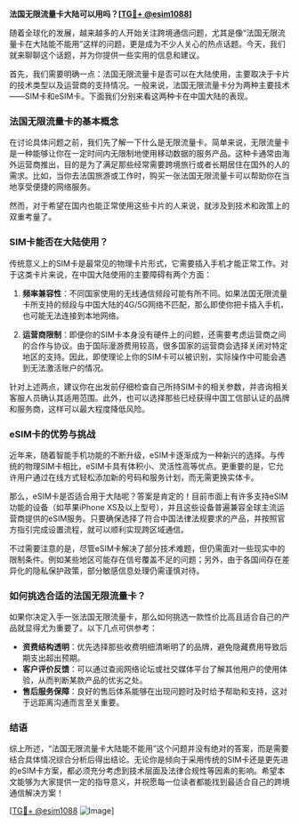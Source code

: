 **法国无限流量卡大陆可以用吗？[[TG💪+ @esim1088](https://t.me/s/esim1088)]**

随着全球化的发展，越来越多的人开始关注跨境通信问题，尤其是像“法国无限流量卡在大陆能不能用”这样的问题，更是成为不少人关心的热点话题。今天，我们就来聊聊这个话题，并为你提供一些实用的信息和建议。

首先，我们需要明确一点：法国无限流量卡是否可以在大陆使用，主要取决于卡片的技术类型以及运营商的支持情况。一般来说，法国无限流量卡分为两种主要技术——SIM卡和eSIM卡。下面我们分别来看这两种卡在中国大陆的表现。

### 法国无限流量卡的基本概念

在讨论具体问题之前，我们先了解一下什么是无限流量卡。简单来说，无限流量卡是一种能够让你在一定时间内无限制地使用移动数据的服务产品。这种卡通常由海外运营商推出，目的是为了满足那些经常需要跨境旅行或者长期居住在国外的人的需求。比如，当你去法国旅游或工作时，购买一张法国无限流量卡可以帮助你在当地享受便捷的网络服务。

然而，对于希望在国内也能正常使用这些卡片的人来说，就涉及到技术和政策上的双重考量了。

### SIM卡能否在大陆使用？

传统意义上的SIM卡是最常见的物理卡片形式，它需要插入手机才能正常工作。对于这类卡片来说，在中国大陆使用的主要障碍有两个方面：

1. **频率兼容性**：不同国家使用的无线通信频段可能有所不同。如果法国无限流量卡所支持的频段与中国大陆的4G/5G网络不匹配，那么即使你把卡插入手机，也可能无法连接到本地网络。
   
2. **运营商限制**：即便你的SIM卡本身没有硬件上的问题，还需要考虑运营商之间的合作与协议。由于国际漫游费用较高，很多国家的运营商会选择关闭对特定地区的支持。因此，即使理论上你的SIM卡可以被识别，实际操作中可能会遇到无法激活账户的情况。

针对上述两点，建议你在出发前仔细检查自己所持SIM卡的相关参数，并咨询相关客服人员确认其适用范围。此外，也可以选择那些已经获得中国工信部认证的品牌和服务商，这样可以最大程度降低风险。

### eSIM卡的优势与挑战

近年来，随着智能手机功能的不断升级，eSIM卡逐渐成为一种新兴的选择。与传统的物理SIM卡相比，eSIM卡具有体积小、灵活性高等优点。更重要的是，它允许用户通过在线方式轻松添加新的号码和服务计划，而无需更换实体卡。

那么，eSIM卡是否适合用于大陆呢？答案是肯定的！目前市面上有许多支持eSIM功能的设备（如苹果iPhone XS及以上型号），并且这些设备普遍兼容全球主流运营商提供的eSIM服务。只要确保选择了符合中国法律法规要求的产品，并按照官方指引完成设置流程，就可以顺利实现跨区域通信。

不过需要注意的是，尽管eSIM卡解决了部分技术难题，但仍需面对一些现实中的限制条件。例如某些地区可能存在信号覆盖不足的问题；另外，由于各国间存在差异化的隐私保护政策，部分敏感信息处理仍需谨慎对待。

### 如何挑选合适的法国无限流量卡？

如果你决定入手一张法国无限流量卡，那么如何挑选一款性价比高且适合自己的产品就显得尤为重要了。以下几点可供参考：

- **资费结构透明**：优先选择那些收费明细清晰明了的品牌，避免隐藏费用导致后期支出超出预期。
- **客户评价反馈**：可以通过查阅网络论坛或社交媒体平台了解其他用户的使用体验，从而判断某款产品的优劣之处。
- **售后服务保障**：良好的售后体系能够在出现问题时及时给予帮助和支持，这对于远距离沟通而言至关重要。

### 结语

综上所述，“法国无限流量卡大陆能不能用”这个问题并没有绝对的答案，而是需要结合具体情况综合分析后得出结论。无论你是倾向于采用传统的SIM卡还是更先进的eSIM卡方案，都必须充分考虑到技术层面及法律合规性等因素的影响。希望本文能够为大家提供一定的指导意义，并祝愿每一位读者都能找到最适合自己的跨境通信解决方案！

[[TG💪+ @esim1088](https://t.me/s/esim1088) ![Image](https://i.postimg.cc/4NQfJmqS/Snipaste-2025-05-13-00-14-12.png)]